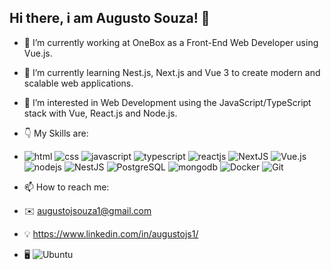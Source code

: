 ## Hi there, i am Augusto Souza! 👋

- 🔭 I’m currently working at OneBox as a Front-End Web Developer using Vue.js.
- 🌱 I’m currently learning Nest.js, Next.js and Vue 3 to create modern and scalable web applications.
- 👀 I’m interested in Web Development using the JavaScript/TypeScript stack with Vue, React.js and Node.js.
- :point_down: My Skills are: 
- ![html](https://img.shields.io/badge/HTML5-E34F26?style=for-the-badge&logo=html5&logoColor=white) ![css](https://img.shields.io/badge/CSS3-1572B6?style=for-the-badge&logo=css3&logoColor=white) ![javascript](https://img.shields.io/badge/JavaScript-323330?style=for-the-badge&logo=javascript&logoColor=F7DF1E) ![typescript](https://img.shields.io/badge/TypeScript-007ACC?style=for-the-badge&logo=typescript&logoColor=white) ![reactjs](https://img.shields.io/badge/React-20232A?style=for-the-badge&logo=react&logoColor=61DAFB) ![NextJS](https://img.shields.io/badge/next.js-000000?style=for-the-badge&logo=nextdotjs&logoColor=white)  ![Vue.js](https://img.shields.io/badge/Vue.js-35495E?style=for-the-badge&logo=vuedotjs&logoColor=4FC08D) ![nodejs](https://img.shields.io/badge/Node.js-339933?style=for-the-badge&logo=nodedotjs&logoColor=white) ![NestJS](https://img.shields.io/badge/nestjs-E0234E?style=for-the-badge&logo=nestjs&logoColor=white)  ![PostgreSQL](https://img.shields.io/badge/PostgreSQL-316192?style=for-the-badge&logo=postgresql&logoColor=white) ![mongodb](https://img.shields.io/badge/MongoDB-white?style=for-the-badge&logo=mongodb&logoColor=4EA94B) ![Docker](https://img.shields.io/badge/Docker-2CA5E0?style=for-the-badge&logo=docker&logoColor=white) ![Git](https://img.shields.io/badge/git-%23F05033.svg?style=for-the-badge&logo=git&logoColor=white)

- 📫 How to reach me:
- :envelope: augustojsouza1@gmail.com
- :bulb: https://www.linkedin.com/in/augustojs1/
- :desktop_computer:     ![Ubuntu](https://img.shields.io/badge/Ubuntu-E95420?style=for-the-badge&logo=ubuntu&logoColor=white)

